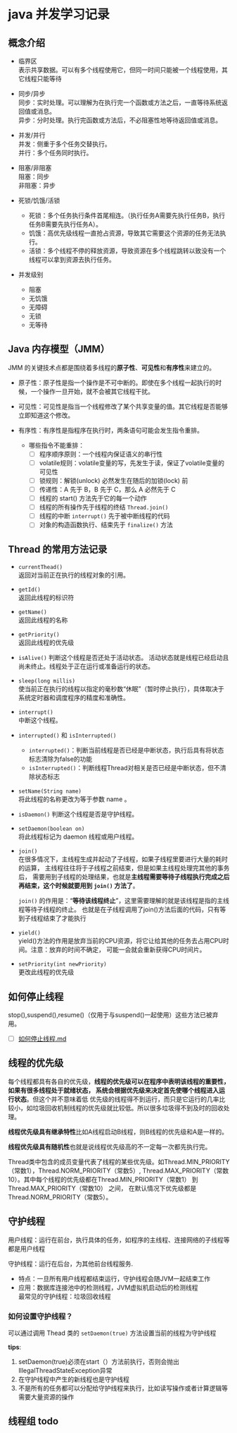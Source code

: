 # java 并发学习记录

## 概念介绍

- 临界区  
表示共享数据。可以有多个线程使用它，但同一时间只能被一个线程使用，其它线程只能等待

- 同步/异步  
同步：实时处理。可以理解为在执行完一个函数或方法之后，一直等待系统返回值或消息。  
异步：分时处理。执行完函数或方法后，不必阻塞性地等待返回值或消息。

- 并发/并行  
并发：侧重于多个任务交替执行。  
并行：多个任务同时执行。

- 阻塞/非阻塞  
阻塞：同步  
非阻塞：异步

- 死锁/饥饿/活锁
  - 死锁：多个任务执行条件首尾相连。（执行任务A需要先执行任务B，执行任务B需要先执行任务A）。
  - 饥饿：高优先级线程一直抢占资源，导致其它需要这个资源的任务无法执行。
  - 活锁：多个线程不停的释放资源，导致资源在多个线程跳转以致没有一个线程可以拿到资源去执行任务。

- 并发级别  
  - 阻塞
  - 无饥饿
  - 无障碍
  - 无锁
  - 无等待

## Java 内存模型（JMM）

JMM 的关键技术点都是围绕着多线程的**原子性**、**可见性**和**有序性**来建立的。

- 原子性：原子性是指一个操作是不可中断的。即使在多个线程一起执行的时候，一个操作一旦开始，就不会被其它线程干扰。

- 可见性：可见性是指当一个线程修改了某个共享变量的值。其它线程是否能够立即知道这个修改。

- 有序性：有序性是指程序在执行时，两条语句可能会发生指令重排。
  - 哪些指令不能重排：
    - [ ] 程序顺序原则：一个线程内保证语义的串行性
    - [ ] volatile规则：volatile变量的写，先发生于读，保证了volatile变量的可见性
    - [ ] 锁规则：解锁(unlock) 必然发生在随后的加锁(lock) 前
    - [ ] 传递性：A 先于 B，B 先于 C，那么 A 必然先于 C
    - [ ] 线程的 start() 方法先于它的每一个动作
    - [ ] 线程的所有操作先于线程的终结 `Thread.join()`
    - [ ] 线程的中断 `interrupt()` 先于被中断线程的代码
    - [ ] 对象的构造函数执行、结束先于 `finalize()` 方法

## Thread 的常用方法记录

- `currentThead()`  
  返回对当前正在执行的线程对象的引用。

- `getId()`  
  返回此线程的标识符

- `getName()`  
  返回此线程的名称

- `getPriority()`  
  返回此线程的优先级

- `isAlive()` 
  判断这个线程是否还处于活动状态。
  活动状态就是线程已经启动且尚未终止。线程处于正在运行或准备运行的状态。

- `sleep(long millis)`  
  使当前正在执行的线程以指定的毫秒数“休眠”（暂时停止执行），具体取决于系统定时器和调度程序的精度和准确性。

- `interrupt()`  
  中断这个线程。

- `interrupted()` 和 `isInterrupted()`
  - `interrupted()`：判断当前线程是否已经是中断状态，执行后具有将状态标志清除为false的功能
  - `isInterrupted()`：判断线程Thread对相关是否已经是中断状态，但不清除状态标志

- `setName(String name)`  
  将此线程的名称更改为等于参数 name 。

- `isDaemon()`
  判断这个线程是否是守护线程。

- `setDaemon(boolean on)`  
  将此线程标记为 daemon 线程或用户线程。

- `join()`  
  在很多情况下，主线程生成并起动了子线程，如果子线程里要进行大量的耗时的运算，
  主线程往往将于子线程之前结束，但是如果主线程处理完其他的事务后，
  需要用到子线程的处理结果，也就是**主线程需要等待子线程执行完成之后再结束，这个时候就要用到 `join()` 方法了**。

  `join()` 的作用是：“**等待该线程终止**”，这里需要理解的就是该线程是指的主线程等待子线程的终止。
  也就是在子线程调用了join()方法后面的代码，只有等到子线程结束了才能执行

- `yield()`  
  yield()方法的作用是放弃当前的CPU资源，将它让给其他的任务去占用CPU时间。注意：放弃的时间不确定，
  可能一会就会重新获得CPU时间片。

- `setPriority(int newPriority)`  
  更改此线程的优先级

## 如何停止线程

stop(),suspend(),resume()（仅用于与suspend()一起使用）这些方法已被弃用。

- [ ] [如何停止线程.md](如何停止线程.md)

## 线程的优先级

每个线程都具有各自的优先级，**线程的优先级可以在程序中表明该线程的重要性，如果有很多线程处于就绪状态，
系统会根据优先级来决定首先使哪个线程进入运行状态**。但这个并不意味着低
优先级的线程得不到运行，而只是它运行的几率比较小，如垃圾回收机制线程的优先级就比较低。所以很多垃圾得不到及时的回收处理。

**线程优先级具有继承特性**比如A线程启动B线程，则B线程的优先级和A是一样的。

**线程优先级具有随机性**也就是说线程优先级高的不一定每一次都先执行完。

Thread类中包含的成员变量代表了线程的某些优先级。如Thread.MIN_PRIORITY（常数1），Thread.NORM_PRIORITY（常数5）,
Thread.MAX_PRIORITY（常数10）。其中每个线程的优先级都在Thread.MIN_PRIORITY（常数1） 到Thread.MAX_PRIORITY（常数10） 之间，
在默认情况下优先级都是Thread.NORM_PRIORITY（常数5）。

## 守护线程

用户线程：运行在前台，执行具体的任务，如程序的主线程、连接网络的子线程等都是用户线程

守护线程：运行在后台，为其他前台线程服务.
  - 特点：一旦所有用户线程都结束运行，守护线程会随JVM一起结束工作
  - 应用：数据库连接池中的检测线程，JVM虚拟机启动后的检测线程  
  最常见的守护线程：垃圾回收线程
  
### 如何设置守护线程？

可以通过调用 Thead 类的 `setDaemon(true)` 方法设置当前的线程为守护线程

**tips**:

  1. setDaemon(true)必须在start（）方法前执行，否则会抛出IllegalThreadStateException异常
  2. 在守护线程中产生的新线程也是守护线程
  3. 不是所有的任务都可以分配给守护线程来执行，比如读写操作或者计算逻辑等需要大量资源的操作
  
## 线程组 todo
